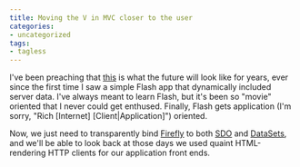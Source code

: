```yaml
---
title: Moving the V in MVC closer to the user
categories:
- uncategorized
tags:
- tagless
---
```


I've been preaching that [this][1] is what the future will look like for years, ever since the first time I saw a simple Flash app that dynamically included server data.  I've always meant to learn Flash, but it's been so "movie" oriented that I never could get enthused.  Finally, Flash gets application (I'm sorry, "Rich \[Internet\] \[Client|Application\]") oriented.

   [1]: http://www.markme.com/cc/archives/003887.cfm

Now, we just need to transparently bind [Firefly][2] to both [SDO][3] and [DataSets][4], and we'll be able to look back at those days we used quaint HTML-rendering HTTP clients for our application front ends.

   [2]: http://www.macromedia.com/software/dataconnection/
   [3]: http://www.theserverside.com/home/thread.jsp?thread_id=22607
   [4]: http://msdn.microsoft.com/msdnmag/issues/02/01/data/default.aspx

